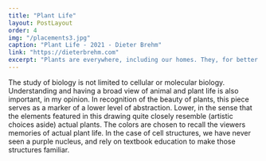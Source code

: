 ```yaml
---
title: "Plant Life"
layout: PostLayout
order: 4
img: "/placements3.jpg"
caption: "Plant Life - 2021 - Dieter Brehm"
link: "https://dieterbrehm.com"
excerpt: "Plants are everywhere, including our homes. They, for better or worse, are exploited constantly for their properties and visual appeal. What if the plants that decorate our built environment played a more outsized role-One that is proportional to their importance in the Earth?"
---
```


The study of biology is not limited to cellular or molecular biology. Understanding and having a broad view of animal and plant life is also important, in my opinion. In recognition of the beauty of plants, this piece serves as a marker of a lower level of abstraction. Lower, in the sense that the elements featured in this drawing quite closely resemble (artistic choices aside) actual plants. The colors are chosen to recall the viewers memories of actual plant life. In the case of cell structures, we have never seen a purple nucleus, and rely on textbook education to make those structures familiar.